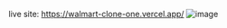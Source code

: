 live site: https://walmart-clone-one.vercel.app/
![image](https://github.com/EssamKonafa/walmart_clone/assets/128749610/7203653f-92fd-4e50-890c-659a2ac77249)
